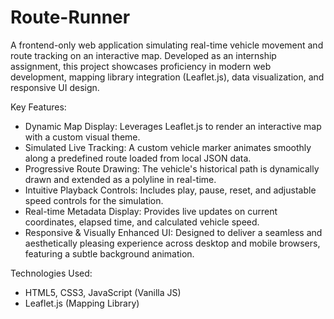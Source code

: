 # Route-Runner

A frontend-only web application simulating real-time vehicle movement and route tracking on an interactive map. Developed as an internship assignment, this project showcases proficiency in modern web development, mapping library integration (Leaflet.js), data visualization, and responsive UI design.

Key Features:
* Dynamic Map Display: Leverages Leaflet.js to render an interactive map with a custom visual theme.
* Simulated Live Tracking: A custom vehicle marker animates smoothly along a predefined route loaded from local JSON data.
* Progressive Route Drawing: The vehicle's historical path is dynamically drawn and extended as a polyline in real-time.
* Intuitive Playback Controls: Includes play, pause, reset, and adjustable speed controls for the simulation.
* Real-time Metadata Display: Provides live updates on current coordinates, elapsed time, and calculated vehicle speed.
* Responsive & Visually Enhanced UI: Designed to deliver a seamless and aesthetically pleasing experience across desktop and mobile browsers, featuring a subtle background animation.

Technologies Used:
* HTML5, CSS3, JavaScript (Vanilla JS)
* Leaflet.js (Mapping Library)
